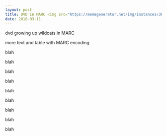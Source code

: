 ```yaml
---
layout: post
title: DVD in MARC <img src="https://memegenerator.net/img/instances/300x300/42270249/lime-brarian-cat-is-not-pleased.jpg"/>
date: 2018-03-11
---
```


<div class="show"> dvd growing up wildcats in MARC 
</div>

more text and table with MARC encoding

blah

blah

blah

blah

blah

blah

blah

blah

blah
